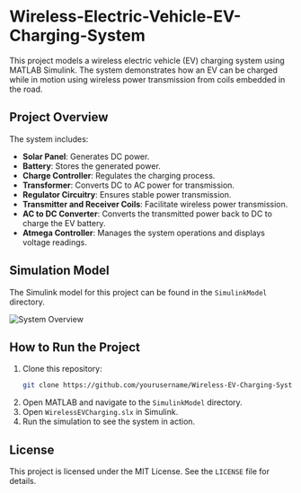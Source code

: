 # Wireless-Electric-Vehicle-EV-Charging-System

This project models a wireless electric vehicle (EV) charging system using MATLAB Simulink. The system demonstrates how an EV can be charged while in motion using wireless power transmission from coils embedded in the road.

## Project Overview

The system includes:
- **Solar Panel**: Generates DC power.
- **Battery**: Stores the generated power.
- **Charge Controller**: Regulates the charging process.
- **Transformer**: Converts DC to AC power for transmission.
- **Regulator Circuitry**: Ensures stable power transmission.
- **Transmitter and Receiver Coils**: Facilitate wireless power transmission.
- **AC to DC Converter**: Converts the transmitted power back to DC to charge the EV battery.
- **Atmega Controller**: Manages the system operations and displays voltage readings.

## Simulation Model

The Simulink model for this project can be found in the `SimulinkModel` directory.

![System Overview](Documentation/SystemOverview.png)

## How to Run the Project

1. Clone this repository:
   ```bash
   git clone https://github.com/yourusername/Wireless-EV-Charging-System.git
   ```
2. Open MATLAB and navigate to the `SimulinkModel` directory.
3. Open `WirelessEVCharging.slx` in Simulink.
4. Run the simulation to see the system in action.

## License

This project is licensed under the MIT License. See the `LICENSE` file for details.

